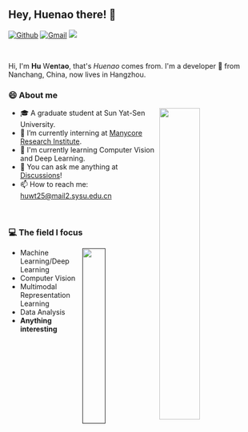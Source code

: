 ## Hey, Huenao there! :wave:
[![Github](https://img.shields.io/badge/-Github-000?style=flat&logo=Github&logoColor=white)](https://github.com/Huenao)
[![Gmail](https://img.shields.io/badge/-Gmail-c14438?style=flat&logo=Gmail&logoColor=white)](mailto:hwt0309@gmail.com)
![](https://visitor-badge.glitch.me/badge?page_id=ValensHu.ValensHu)

&nbsp;

Hi, I'm **Hu** W**en**t**ao**, that's *Huenao* comes from. I'm a developer :rocket: from Nanchang, China, now lives in Hangzhou​.

### :smile: About me

[<img align="right" width="40%" src="https://github-readme-stats.vercel.app/api?username=Huenao&show_icons=true">](https://metrics.lecoq.io/Huenao#gh-light-mode-only)

-	:mortar_board: A graduate student at Sun Yat-Sen University.
-	:briefcase: I’m currently interning at [Manycore Research Institute](https://github.com/manycore-research/).
-	:seedling: I'm currently learning ​Computer Vision and Deep Learning.
-	:speech_balloon: You can ask me anything at [Discussions](https://github.com/Huenao/Huenao/discussions)!
-	:mailbox: How to reach me: huwt25@mail2.sysu.edu.cn 

&nbsp;

### :computer: The field I focus

[<img align="right" width="30%" src="https://github-readme-stats.vercel.app/api/top-langs/?username=Huenao&show_icons=true">]()

- Machine Learning/Deep Learning
- Computer Vision
- Multimodal Representation Learning
- Data Analysis
- **Anything interesting**
